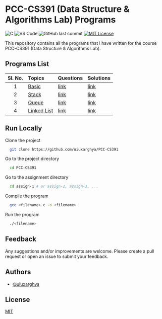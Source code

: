 # PCC-CS391 (Data Structure & Algorithms Lab) Programs
![C](https://img.shields.io/badge/C-informational?style=flat&logo=C&logoColor=white&color=007396)
![VS Code](https://img.shields.io/badge/VS_Code-informational?style=flat&logo=visual-studio-code&logoColor=white&color=007ACC)
![GitHub last commit](https://img.shields.io/github/last-commit/uiuxarghya/PCC-CS391?label=Last%20Updated)
[![MIT License](https://img.shields.io/badge/License-MIT-green.svg)](https://choosealicense.com/licenses/mit/)

This repository contains all the programs that I have written for the course PCC-CS391 (Data Structure & Algorithms Lab).

## Programs List

| Sl. No. | Topics | Questions | Solutions |
| :-----: | :-------- | :------- | :------------------------- |
| 1 | [Basic](./assign-1/README.md) | [link](./assign-1/README.md#questions) | [link](./assign-1/README.md#solutions) |
| 2 | [Stack](./assign-2/README.md) | [link](./assign-2/README.md#questions) | [link](./assign-2/README.md#solutions) |
| 3 | [Queue](./assign-3/README.md) | [link](./assign-3/README.md#questions) | [link](./assign-3/README.md#solutions) |
| 4 | [Linked List](./assign-4/README.md) | [link](./assign4/README.md#questions) | [link](./assign-4/README.md#solutions) |

## Run Locally

Clone the project

```bash
  git clone https://github.com/uiuxarghya/PCC-CS391
```

Go to the project directory

```bash
  cd PCC-CS391
```

Go to the assignment directory

```bash
  cd assign-1 # or assign-2, assign-3, ...
```

Compile the program

```bash
  gcc <filename>.c -o <filename>
```

Run the program

```bash
  ./<filename>
```

## Feedback

Any suggestions and/or improvements are welcome. Please create a pull request or open an issue to submit your feedback.

## Authors

- [@uiuxarghya](https://www.github.com/uiuxarghya)

## License

[MIT](./LICENSE)
